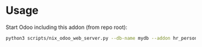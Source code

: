 # Usage

Start Odoo including this addon (from repo root):

```bash
python3 scripts/nix_odoo_web_server.py --db-name mydb --addon hr_personal_equipment_stock
```
